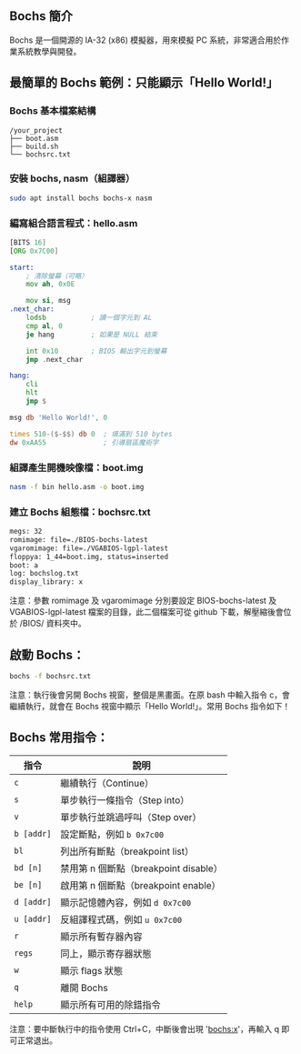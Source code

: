 ## Bochs 簡介

Bochs 是一個開源的 IA-32 (x86) 模擬器，用來模擬 PC 系統，非常適合用於作業系統教學與開發。

## 最簡單的 Bochs 範例：只能顯示「Hello World!」

### Bochs 基本檔案結構

```
/your_project
├── boot.asm
├── build.sh
└── bochsrc.txt
```

### 安裝 bochs, nasm（組譯器）

```bash
sudo apt install bochs bochs-x nasm

```

### 編寫組合語言程式：hello.asm

```asm
[BITS 16]
[ORG 0x7C00]

start:
    ; 清除螢幕（可略）
    mov ah, 0x0E

    mov si, msg
.next_char:
    lodsb           ; 讀一個字元到 AL
    cmp al, 0
    je hang         ; 如果是 NULL 結束

    int 0x10        ; BIOS 輸出字元到螢幕
    jmp .next_char

hang:
    cli
    hlt
    jmp $

msg db 'Hello World!', 0

times 510-($-$$) db 0  ; 填滿到 510 bytes
dw 0xAA55              ; 引導扇區魔術字
```

### 組譯產生開機映像檔：boot.img

```bash
nasm -f bin hello.asm -o boot.img
```

### 建立 Bochs 組態檔：bochsrc.txt

```txt
megs: 32
romimage: file=./BIOS-bochs-latest
vgaromimage: file=./VGABIOS-lgpl-latest
floppya: 1_44=boot.img, status=inserted
boot: a
log: bochslog.txt
display_library: x
```

注意：參數 romimage 及 vgaromimage 分別要設定 BIOS-bochs-latest 及 VGABIOS-lgpl-latest 檔案的目錄，此二個檔案可從 github 下載，解壓縮後會位於 /BIOS/ 資料夾中。

## 啟動 Bochs：

```bash
bochs -f bochsrc.txt
```

注意：執行後會另開 Bochs 視窗，整個是黑畫面。在原 bash 中輸入指令 c，會繼續執行，就會在 Bochs 視窗中顯示「Hello World!」。常用 Bochs 指令如下！

## Bochs 常用指令：

| 指令       | 說明                   |
| ---------- | ----------------------------- |
| `c`        | 繼續執行（Continue）                |
| `s`        | 單步執行一條指令（Step into）           |
| `v`        | 單步執行並跳過呼叫（Step over）          |
| `b [addr]` | 設定斷點，例如 `b 0x7c00`            |
| `bl`       | 列出所有斷點（breakpoint list）       |
| `bd [n]`   | 禁用第 n 個斷點（breakpoint disable） |
| `be [n]`   | 啟用第 n 個斷點（breakpoint enable）  |
| `d [addr]` | 顯示記憶體內容，例如 `d 0x7c00`         |
| `u [addr]` | 反組譯程式碼，例如 `u 0x7c00`          |
| `r`        | 顯示所有暫存器內容                     |
| `regs`     | 同上，顯示寄存器狀態                    |
| `w`        | 顯示 flags 狀態                   |
| `q`        | 離開 Bochs                      |
| `help`     | 顯示所有可用的除錯指令                   |


注意：要中斷執行中的指令使用 Ctrl+C，中斷後會出現 '<bochs:x>'，再輸入 q 即可正常退出。
